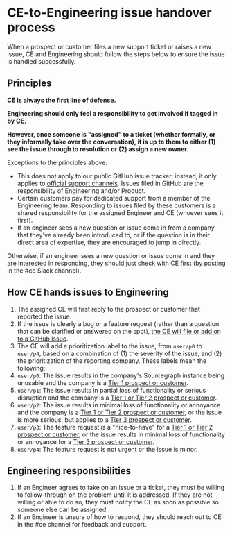 # CE-to-Engineering issue handover process

When a prospect or customer files a new support ticket or raises a new issue, CE and Engineering should follow the steps below to ensure the issue is handled successfully.

## Principles

**CE is always the first line of defense.**

**Engineering should only feel a responsibility to get involved if tagged in by CE.**

**However, once someone is "assigned" to a ticket (whether formally, or they informally take over the conversation), it is up to them to either (1) see the issue through to resolution or (2) assign a new owner.**

Exceptions to the principles above:

- This does not apply to our public GitHub issue tracker; instead, it only applies to [official support channels](support.md). Issues filed in GitHub are the responsibility of Engineering and/or Product.
- Certain customers pay for dedicated support from a member of the Engineering team. Responding to issues filed by these customers is a shared responsibility for the assigned Engineer and CE (whoever sees it first).
- If an engineer sees a new question or issue come in from a company that they've already been introduced to, or if the question is in their direct area of expertise, they are encouraged to jump in directly.

Otherwise, if an engineer sees a new question or issue come in and they are interested in responding, they should just check with CE first (by posting in the #ce Slack channel).

## How CE hands issues to Engineering

1. The assigned CE will first reply to the prospect or customer that reported the issue.
1. If the issue is clearly a bug or a feature request (rather than a question that can be clarified or answered on the spot), [the CE will file or add on to a GitHub issue](customer_issues.md).
1. The CE will add a prioritization label to the issue, from `user/p0` to `user/p4`, based on a combination of (1) the severity of the issue, and (2) the prioritization of the reporting company. These labels mean the following:
  1. `user/p0`: The issue results in the company's Sourcegraph instance being unusable and the company is a [Tier 1 prospect or customer](../sales/index.md#segmentation).
  1. `user/p1`: The issue results in partial loss of functionality or serious disruption and the company is a [Tier 1 or Tier 2 prospect or customer](../sales/index.md#segmentation).
  1. `user/p2`: The issue results in minimal loss of functionality or annoyance and the company is a [Tier 1 or Tier 2 prospect or customer](../sales/index.md#segmentation), or the issue is more serious, but applies to a [Tier 3 prospect or customer](../sales/index.md#segmentation).
  1. `user/p3`: The feature request is a "nice-to-have" for a [Tier 1 or Tier 2 prospect or customer](../sales/index.md#segmentation), or the issue results in minimal loss of functionality or annoyance for a [Tier 3 prospect or customer](../sales/index.md#segmentation).
  1. `user/p4`: The feature request is not urgent or the issue is minor.

## Engineering responsibilities

1. If an Engineer agrees to take on an issue or a ticket, they must be willing to follow-through on the problem until it is addressed. If they are not willing or able to do so, they must notify the CE as soon as possible so someone else can be assigned.
1. If an Engineer is unsure of how to respond, they should reach out to CE in the #ce channel for feedback and support.
